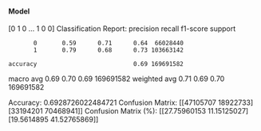 #### Model
[0 1 0 ... 1 0 0]
Classification Report:
              precision    recall  f1-score   support

           0       0.59      0.71      0.64  66028440
           1       0.79      0.68      0.73 103663142

    accuracy                           0.69 169691582
   macro avg       0.69      0.70      0.69 169691582
weighted avg       0.71      0.69      0.70 169691582

Accuracy: 0.6928726022484721
Confusion Matrix:
[[47105707 18922733]
 [33194201 70468941]]
Confusion Matrix (%):
[[27.75960153 11.15125027]
 [19.5614895  41.52765869]]
